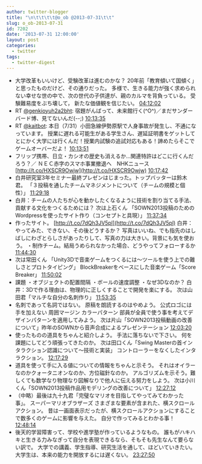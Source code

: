 ```yaml
---
author: twitter-blogger
title: "\n\t\t\t\t@o_ob @2013-07-31\t\t"
slug: o_ob-2013-07-31
id: 7202
date: '2013-07-31 12:00:00'
layout: post
categories:
  - twitter
tags:
  - twitter-digest
---
```


*   大学改革もいいけど、受験改革は進むのかな？ 20年前「教育傾いて国傾く」と思ったものだけど、その通りだった。 多様で、生きる能力が強く求められない幸せな世の中で、次の世代の子供達が、親のカルマを背負っている。 受験難易度をぶち壊して， 新たな価値観を信じたい。 [04:12:02](http://twitter.com/o_ob/statuses/362289499599929344)
*   RT [@genkioyuh2a2bht](http://twitter.com/genkioyuh2a2bht): 宿題がんばって、未来館行く(^O^)／まだサンダーバード博、見てないんだ(--;) [10:13:35](http://twitter.com/o_ob/statuses/362380488956067842)
*   RT [@kaitbot](http://twitter.com/kaitbot): 本日（7/31）小田急線伊勢原駅で人身事故が発生し、不通になっています。 授業に遅れる可能生がある学生さん、遅延証明書をゲットしてとにかく大学には行くんだ！授業内試験の追試対応もある！諦めたらそこでゲームオーバーだよ！ [10:13:51](http://twitter.com/o_ob/statuses/362380556014592002)
*   フリップ携帯、日立・カシオの歴史も消えるか...関連特許はどこに行くんだろう？／ ＮＥＣ赤字のスマホ事業撤退へ　NHKニュース [http://t.co/HXSCR9Owjw](http://t.co/HXSCR9Owjw) [10:17:42](http://twitter.com/o_ob/statuses/362381522310926337)
*   白井研究室3年セミナー最終プレゼンはじまった。トップバッターは鈴木君。 「３投稿を通したチームマネジメントについて（チームの規模と個性）」 [11:29:18](http://twitter.com/o_ob/statuses/362399542097879040)
*   白井：チームの人たちが心を動かしたくなるように技術を割り当てる手法、貢献する文化をつくるためには？ 次は上石くん 「SOWN2013投稿のためのWordpressを使ったサイト作り（コンセプトと具現）」 [11:37:34](http://twitter.com/o_ob/statuses/362401622506221568)
*   作ったサイト。 [http://t.co/7dQh3JV5pl](http://t.co/7dQh3JV5pl) 白井：やってみた、できない、その後どうするか？ 写真はいいね、でも指先のはしばしにわざとらしさがあったりして、写真の力は大きい。背景にも気を使おう。 ・制作チーム。結局うめられなかった場合、どうやってフォローするか [11:44:30](http://twitter.com/o_ob/statuses/362403365931593730)
*   次は常田くん 「Unity3Dで音楽ゲームをつくるには〜ツールを使う上での難しさとプロトタイピング」 BlockBreakerをベースにした音楽ゲーム「Score Breaker」 [11:50:02](http://twitter.com/o_ob/statuses/362404760751587328)
*   課題 ・オブジェクトの配置間隔 ・ボールの速度調整 ・なぜ3Dなのか？ 白井：3Dで作る理由は、物理的に正しくすることで開発を楽にする。 次は山田君「マルチな自分の名刺作り」 [11:53:35](http://twitter.com/o_ob/statuses/362405651399454720)
*   名刺であって名詞ではない。 原稿を朗読するのはやめよう。 公式ロゴには手を加えない 周囲マージン カラーパターン 部員が全員で使う事を考えてデザインパターンを適用してみよう。 次は片山「SOWN2013投稿動画の改善について」昨年のSOWNから音声合成によるプレゼンテーション [12:03:20](http://twitter.com/o_ob/statuses/362408105297973248)
*   使ったものの道具をちゃんと紹介しよう。 手法に落ちないで下さい。 何を課題にしてどう頑張ってきたのか。 次は田口くん「Swing Masterの首インタラクション認識について〜技術と実装」 コントローラーをなくしたインタラクション。 [12:17:29](http://twitter.com/o_ob/statuses/362411668409552898)
*   道具を使って手に入る値についての情報をちゃんと示そう。 それはオイラーなのかクォータニオンなのか、方位磁針なのか。 アルゴリズムを示そう。難しくても数学なり物理なり図解なりで他人に伝える努力をしよう。 次は小川くん「SOWN2013投稿作品用モデリングの改善について」 [12:27:12](http://twitter.com/o_ob/statuses/362414113290321920)
*   （中略）最後は九十九君「完璧なマリオを目指してやってみてわかった事」。 スーパーマリオブラザーズ さまざまな要素が含まれた、横スクロールアクション。 昔は一画面表示だったが、横スクロールアクションにすることで数多くのゲームに影響を与えた。 自分で作ってみるとわかる事！ [12:48:14](http://twitter.com/o_ob/statuses/362419407504420867)
*   後天的学習障害って、学校や進学塾が作っているようなもの。 誰もがハキハキと生きる力みなぎって自分を表現できるなら、そもそも先生なんて要らない訳で。 大学での講義、学生指導、研究生活を通して、ほどいていきたい。 大学生は、本来の能力を開放するには遅くない。 [23:27:50](http://twitter.com/o_ob/statuses/362580366818684928)